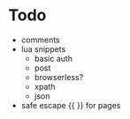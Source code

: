 # Todo
- comments
- lua snippets
    - basic auth
    - post
    - browserless?
    - xpath
    - json
- safe escape {{ }} for pages